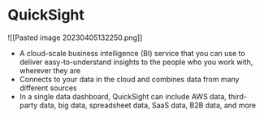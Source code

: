 # QuickSight
![[Pasted image 20230405132250.png]]
- A cloud-scale business intelligence (BI) service that you can use to deliver easy-to-understand insights to the people who you work with, wherever they are
- Connects to your data in the cloud and combines data from many different sources
- In a single data dashboard, QuickSight can include AWS data, third-party data, big data, spreadsheet data, SaaS data, B2B data, and more

